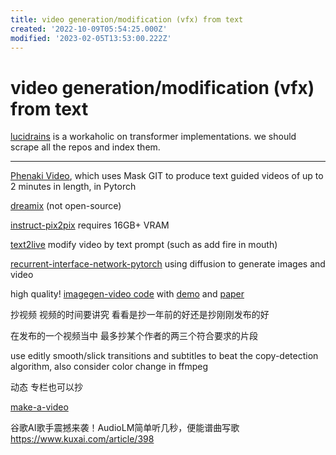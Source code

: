 ```yaml
---
title: video generation/modification (vfx) from text
created: '2022-10-09T05:54:25.000Z'
modified: '2023-02-05T13:53:00.222Z'
---
```


# video generation/modification (vfx) from text

[lucidrains](https://github.com/lucidrains) is a workaholic on transformer implementations. we should scrape all the repos and index them.

-----

[Phenaki Video](https://github.com/lucidrains/phenaki-pytorch), which uses Mask GIT to produce text guided videos of up to 2 minutes in length, in Pytorch

[dreamix](https://dreamix-video-editing.github.io/) (not open-source)

[instruct-pix2pix](https://github.com/timothybrooks/instruct-pix2pix) requires 16GB+ VRAM

[text2live](https://github.com/omerbt/Text2LIVE) modify video by text prompt (such as add fire in mouth)

[recurrent-interface-network-pytorch](https://github.com/lucidrains/recurrent-interface-network-pytorch) using diffusion to generate images and video

high quality! [imagegen-video code](https://github.com/lucidrains/imagen-pytorch/blob/main/imagen_pytorch/imagen_video.py) with [demo](https://imagen.research.google/video/) and [paper](https://arxiv.org/pdf/2210.02303.pdf)

抄视频 视频的时间要讲究 看看是抄一年前的好还是抄刚刚发布的好

在发布的一个视频当中 最多抄某个作者的两三个符合要求的片段

use editly smooth/slick transitions and subtitles to beat the copy-detection algorithm, also consider color change in ffmpeg

动态 专栏也可以抄

[make-a-video](https://github.com/lucidrains/make-a-video-pytorch)

谷歌AI歌手震撼来袭！AudioLM简单听几秒，便能谱曲写歌 https://www.kuxai.com/article/398
